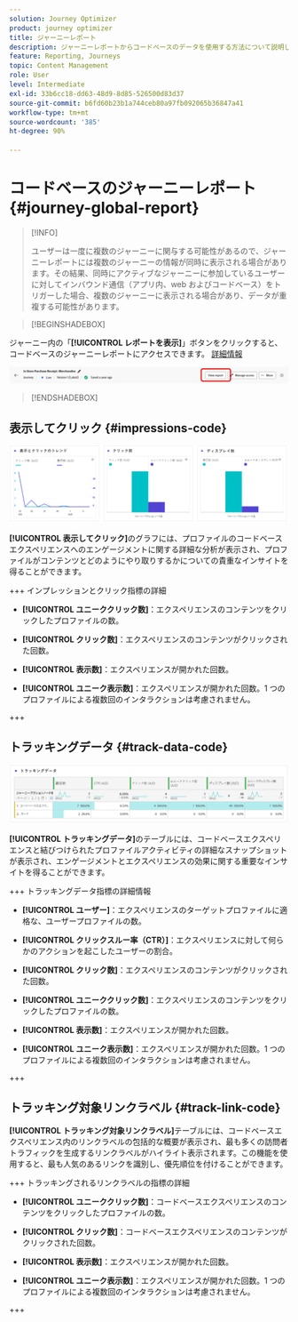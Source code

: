 ```yaml
---
solution: Journey Optimizer
product: journey optimizer
title: ジャーニーレポート
description: ジャーニーレポートからコードベースのデータを使用する方法について説明します
feature: Reporting, Journeys
topic: Content Management
role: User
level: Intermediate
exl-id: 33b6cc18-dd63-48d9-8d85-526500d83d37
source-git-commit: b6fd60b23b1a744ceb80a97fb092065b36847a41
workflow-type: tm+mt
source-wordcount: '385'
ht-degree: 90%

---
```


# コードベースのジャーニーレポート {#journey-global-report}

>[!INFO]
>
> ユーザーは一度に複数のジャーニーに関与する可能性があるので、ジャーニーレポートには複数のジャーニーの情報が同時に表示される場合があります。その結果、同時にアクティブなジャーニーに参加しているユーザーに対してインバウンド通信（アプリ内、web およびコードベース）をトリガーした場合、複数のジャーニーに表示される場合があり、データが重複する可能性があります。

>[!BEGINSHADEBOX]

ジャーニー内の「**[!UICONTROL レポートを表示]**」ボタンをクリックすると、コードベースのジャーニーレポートにアクセスできます。 [詳細情報](report-gs-cja.md)

![](assets/report-access-jo.png)

>[!ENDSHADEBOX]

## 表示してクリック {#impressions-code}

![](assets/code-based-display.png)

**[!UICONTROL 表示してクリック]**&#x200B;のグラフには、プロファイルのコードベースエクスペリエンスへのエンゲージメントに関する詳細な分析が表示され、プロファイルがコンテンツとどのようにやり取りするかについての貴重なインサイトを得ることができます。

+++ インプレッションとクリック指標の詳細

* **[!UICONTROL ユニーククリック数]**：エクスペリエンスのコンテンツをクリックしたプロファイルの数。

* **[!UICONTROL クリック数]**：エクスペリエンスのコンテンツがクリックされた回数。

* **[!UICONTROL 表示数]**：エクスペリエンスが開かれた回数。

* **[!UICONTROL ユニーク表示数]**：エクスペリエンスが開かれた回数。1 つのプロファイルによる複数回のインタラクションは考慮されません。

+++

## トラッキングデータ {#track-data-code}

![](assets/code-based-tracking-data.png)

**[!UICONTROL トラッキングデータ]**&#x200B;のテーブルには、コードベースエクスペリエンスと結びつけられたプロファイルアクティビティの詳細なスナップショットが表示され、エンゲージメントとエクスペリエンスの効果に関する重要なインサイトを得ることができます。

+++ トラッキングデータ指標の詳細情報

* **[!UICONTROL ユーザー]**：エクスペリエンスのターゲットプロファイルに適格な、ユーザープロファイルの数。

* **[!UICONTROL クリックスルー率（CTR）]**：エクスペリエンスに対して何らかのアクションを起こしたユーザーの割合。

* **[!UICONTROL クリック数]**：エクスペリエンスのコンテンツがクリックされた回数。

* **[!UICONTROL ユニーククリック数]**：エクスペリエンスのコンテンツをクリックしたプロファイルの数。

* **[!UICONTROL 表示数]**：エクスペリエンスが開かれた回数。

* **[!UICONTROL ユニーク表示数]**：エクスペリエンスが開かれた回数。1 つのプロファイルによる複数回のインタラクションは考慮されません。

+++

## トラッキング対象リンクラベル {#track-link-code}

**[!UICONTROL トラッキング対象リンクラベル]**&#x200B;テーブルには、コードベースエクスペリエンス内のリンクラベルの包括的な概要が表示され、最も多くの訪問者トラフィックを生成するリンクラベルがハイライト表示されます。この機能を使用すると、最も人気のあるリンクを識別し、優先順位を付けることができます。

+++ トラッキングされるリンクラベルの指標の詳細

* **[!UICONTROL ユニーククリック数]**：コードベースエクスペリエンスのコンテンツをクリックしたプロファイルの数。

* **[!UICONTROL クリック数]**：コードベースエクスペリエンスのコンテンツがクリックされた回数。

* **[!UICONTROL 表示数]**：エクスペリエンスが開かれた回数。

* **[!UICONTROL ユニーク表示数]**：エクスペリエンスが開かれた回数。1 つのプロファイルによる複数回のインタラクションは考慮されません。

+++
